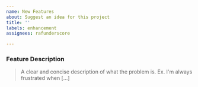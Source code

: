 ```yaml
---
name: New Features
about: Suggest an idea for this project
title: ''
labels: enhancement
assignees: rafunderscore

---
```


### Feature Description
> A clear and concise description of what the problem is. Ex. I'm always frustrated when [...]
